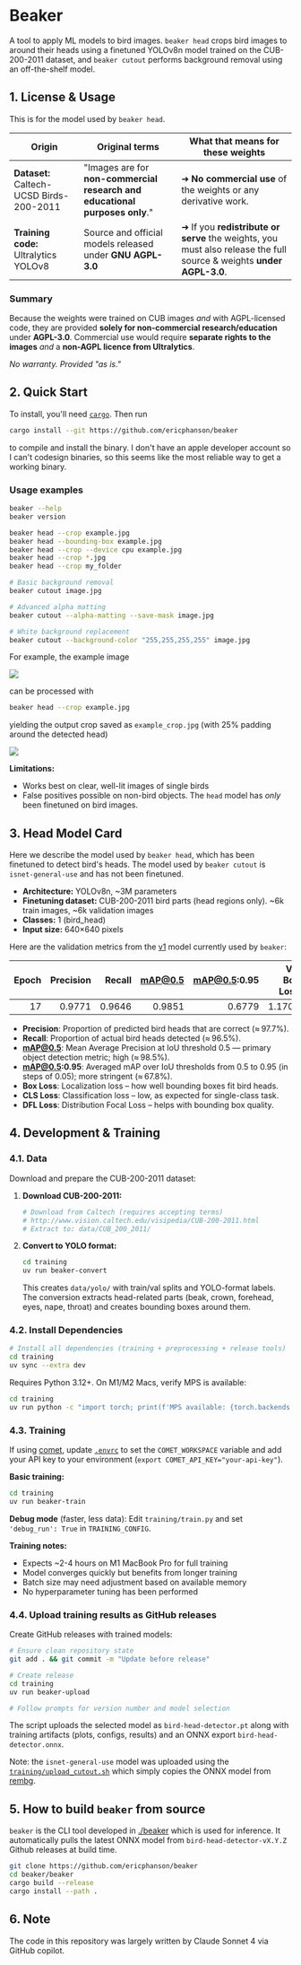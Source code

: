 # Beaker

A tool to apply ML models to bird images. `beaker head` crops bird images to around their heads using a finetuned YOLOv8n model trained on the CUB-200-2011 dataset, and `beaker cutout` performs background removal using an off-the-shelf model.

## 1. License & Usage

This is for the model used by `beaker head`.

| Origin | Original terms | What that means for these weights |
|--------|----------------|-----------------------------------|
| **Dataset:** Caltech-UCSD Birds-200-2011 | "Images are for **non-commercial research and educational purposes only**." | ➜ **No commercial use** of the weights or any derivative work. |
| **Training code:** Ultralytics YOLOv8 | Source and official models released under **GNU AGPL-3.0** | ➜ If you **redistribute or serve** the weights, you must also release the full source & weights **under AGPL-3.0**. |

### Summary
Because the weights were trained on CUB images *and* with AGPL-licensed code, they are provided **solely for non-commercial research/education** under **AGPL-3.0**.
Commercial use would require **separate rights to the images** *and* a **non-AGPL licence from Ultralytics**.

*No warranty. Provided "as is."*

## 2. Quick Start

To install, you'll need [`cargo`](https://doc.rust-lang.org/cargo/getting-started/installation.html). Then run
```bash
cargo install --git https://github.com/ericphanson/beaker
```

to compile and install the binary. I don't have an apple developer account so I can't codesign binaries, so this seems like the most reliable way to get a working binary.

### Usage examples

```bash
beaker --help
beaker version

beaker head --crop example.jpg
beaker head --bounding-box example.jpg
beaker head --crop --device cpu example.jpg
beaker head --crop *.jpg
beaker head --crop my_folder

# Basic background removal
beaker cutout image.jpg

# Advanced alpha matting
beaker cutout --alpha-matting --save-mask image.jpg

# White background replacement
beaker cutout --background-color "255,255,255,255" image.jpg
```

For example, the example image

![](./example.jpg)

can be processed with

```sh
beaker head --crop example.jpg
```

yielding the output crop saved as `example_crop.jpg` (with 25% padding around the detected head)

![](./example_crop.jpg)

**Limitations:**
- Works best on clear, well-lit images of single birds
- False positives possible on non-bird objects. The `head` model has _only_ been finetuned on bird images.

## 3. Head Model Card

Here we describe the model used by `beaker head`, which has been finetuned to detect bird's heads. The model used by `beaker cutout` is `isnet-general-use` and has not been finetuned.

- **Architecture:** YOLOv8n, ~3M parameters
- **Finetuning dataset:** CUB-200-2011 bird parts (head regions only). ~6k train images, ~6k validation images
- **Classes:** 1 (bird_head)
- **Input size:** 640×640 pixels

Here are the validation metrics from the [v1](https://github.com/ericphanson/beaker/releases/tag/bird-head-detector-v1.0.0) model currently used by `beaker`:

| **Epoch** | **Precision** | **Recall** | **mAP@0.5** | **mAP@0.5:0.95** | **Val Box Loss** | **Val CLS Loss** | **Val DFL Loss** |
|----------:|--------------:|-----------:|------------:|-----------------:|-----------------:|-----------------:|-----------------:|
| 17        | 0.9771        | 0.9646     | 0.9851      | 0.6779           | 1.1704           | 0.4518           | 1.2195           |

- **Precision**: Proportion of predicted bird heads that are correct (≈ 97.7%).
- **Recall**: Proportion of actual bird heads detected (≈ 96.5%).
- **mAP@0.5**: Mean Average Precision at IoU threshold 0.5 — primary object detection metric; high (≈ 98.5%).
- **mAP@0.5:0.95**: Averaged mAP over IoU thresholds from 0.5 to 0.95 (in steps of 0.05); more stringent (≈ 67.8%).
- **Box Loss**: Localization loss – how well bounding boxes fit bird heads.
- **CLS Loss**: Classification loss – low, as expected for single-class task.
- **DFL Loss**: Distribution Focal Loss – helps with bounding box quality.

## 4. Development & Training

### 4.1. Data

Download and prepare the CUB-200-2011 dataset:

1. **Download CUB-200-2011:**
   ```bash
   # Download from Caltech (requires accepting terms)
   # http://www.vision.caltech.edu/visipedia/CUB-200-2011.html
   # Extract to: data/CUB_200_2011/
   ```

2. **Convert to YOLO format:**
   ```bash
   cd training
   uv run beaker-convert
   ```

   This creates `data/yolo/` with train/val splits and YOLO-format labels. The conversion extracts head-related parts (beak, crown, forehead, eyes, nape, throat) and creates bounding boxes around them.

### 4.2. Install Dependencies

```bash
# Install all dependencies (training + preprocessing + release tools)
cd training
uv sync --extra dev
```

Requires Python 3.12+. On M1/M2 Macs, verify MPS is available:
```bash
cd training
uv run python -c "import torch; print(f'MPS available: {torch.backends.mps.is_available()}')"
```

### 4.3. Training

If using [comet](https://www.comet.com/), update [`.envrc`](./.envrc) to set the `COMET_WORKSPACE` variable and add your API key to your environment (`export COMET_API_KEY="your-api-key"`).

**Basic training:**
```bash
cd training
uv run beaker-train
```

**Debug mode** (faster, less data):
Edit `training/train.py` and set `'debug_run': True` in `TRAINING_CONFIG`.

**Training notes:**
- Expects ~2-4 hours on M1 MacBook Pro for full training
- Model converges quickly but benefits from longer training
- Batch size may need adjustment based on available memory
- No hyperparameter tuning has been performed

### 4.4. Upload training results as GitHub releases

Create GitHub releases with trained models:

```bash
# Ensure clean repository state
git add . && git commit -m "Update before release"

# Create release
cd training
uv run beaker-upload

# Follow prompts for version number and model selection
```

The script uploads the selected model as `bird-head-detector.pt` along with training artifacts (plots, configs, results) and an ONNX export `bird-head-detector.onnx`.

Note: the `isnet-general-use` model was uploaded using the [`training/upload_cutout.sh`](./training/upload_cutout.sh) which simply copies the ONNX model from [rembg](https://github.com/danielgatis/rembg).

## 5. How to build `beaker` from source

`beaker` is the CLI tool developed in [./beaker](./beaker/) which is used for inference. It automatically pulls the latest ONNX model from `bird-head-detector-vX.Y.Z` Github releases at build time.

```bash
git clone https://github.com/ericphanson/beaker
cd beaker/beaker
cargo build --release
cargo install --path .
```

## 6. Note

The code in this repository was largely written by Claude Sonnet 4 via GitHub copilot.
